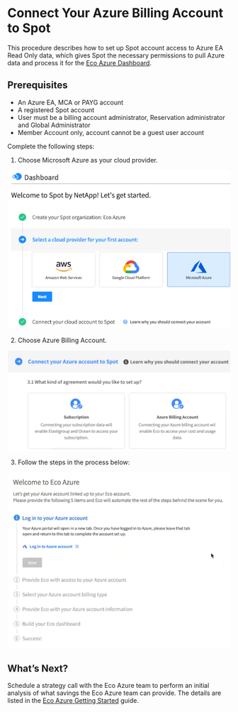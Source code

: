 # Connect Your Azure Billing Account to Spot

This procedure describes how to set up Spot account access to Azure EA Read Only data, which gives Spot the necessary permissions to pull Azure data and process it for the [Eco Azure Dashboard](eco/azure-tutorials/view-your-savings).

## Prerequisites
- An Azure EA, MCA or PAYG account
- A registered Spot account
- User must be a billing account administrator, Reservation administrator and Global Administrator
- Member Account only, account cannot be a guest user account

Complete the following steps:  

1. Choose Microsoft Azure as your cloud provider.

<img src="/connect-your-cloud-provider/_media/connect-azure-ea-02a.png" width="600" />

2. Choose Azure Billing Account.

<img src="/connect-your-cloud-provider/_media/azure-billing-1.png" width="600" />

3. Follow the steps in the process below:

<img src="/connect-your-cloud-provider/_media/azure-billing-2.png" width="600" />

## What’s Next?

Schedule a strategy call with the Eco Azure team to perform an initial analysis of what savings the Eco Azure team can provide. The details are listed in the [Eco Azure Getting Started](eco/getting-started/connect-azure-ea-to-eco) guide.
